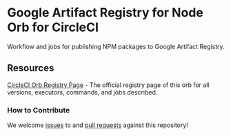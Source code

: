# Google Artifact Registry for Node Orb for CircleCI

Workflow and jobs for publishing NPM packages to Google Artifact Registry.

## Resources

[CircleCI Orb Registry Page](https://circleci.com/orbs/registry/orb/noyo/gcp-npm) - The official registry page of this orb for all versions, executors, commands, and jobs described.

### How to Contribute

We welcome [issues](https://github.com/noyo-technologies/gcp-npm-orb/issues) to and [pull requests](https://github.com/noyo-technologies/gcp-npm-orb/pulls) against this repository!
